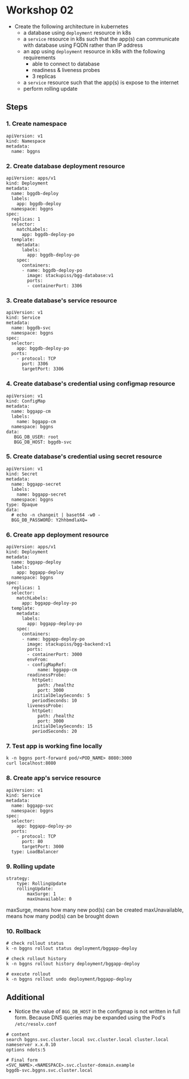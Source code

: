 # Workshop 02

- Create the following architecture in kubernetes
  - a database using `deployment` resource in k8s
  - a `service` resource in k8s such that the app(s) can communicate with database using FQDN rather than IP address
  - an app using `deployment` resource in k8s with the following requirements
    - able to connect to database
    - readiness & liveness probes
    - 3 replicas
  - a `service` resource such that the app(s) is expose to the internet
  - perform rolling update


## Steps

### 1. Create namespace
```
apiVersion: v1
kind: Namespace
metadata:
  name: bggns
```

### 2. Create database deployment resource
```
apiVersion: apps/v1
kind: Deployment
metadata:
  name: bggdb-deploy
  labels:
    app: bggdb-deploy
  namespace: bggns
spec:
  replicas: 1
  selector:
    matchLabels:
      app: bggdb-deploy-po
  template:
    metadata:
      labels:
        app: bggdb-deploy-po
    spec:
      containers:
      - name: bggdb-deploy-po
        image: stackupiss/bgg-database:v1
        ports:
        - containerPort: 3306
```

### 3. Create database's service resource
```
apiVersion: v1
kind: Service
metadata:
  name: bggdb-svc
  namespace: bggns
spec:
  selector:
    app: bggdb-deploy-po
  ports:
    - protocol: TCP
      port: 3306
      targetPort: 3306
```

### 4. Create database's credential using configmap resource
```
apiVersion: v1
kind: ConfigMap
metadata:
  name: bggapp-cm
  labels:
    name: bggapp-cm
  namespace: bggns
data:
   BGG_DB_USER: root
   BGG_DB_HOST: bggdb-svc
```

### 5. Create database's credential using secret resource
```
apiVersion: v1
kind: Secret
metadata:
  name: bggapp-secret
  labels:
    name: bggapp-secret
  namespace: bggns
type: Opaque
data:
  # echo -n changeit | baset64 -w0 -
  BGG_DB_PASSWORD: Y2hhbmdlaXQ=
```

### 6. Create app deployment resource
```
apiVersion: apps/v1
kind: Deployment
metadata:
  name: bggapp-deploy
  labels:
    app: bggapp-deploy
  namespace: bggns
spec:
  replicas: 1
  selector:
    matchLabels:
      app: bggapp-deploy-po
  template:
    metadata:
      labels:
        app: bggapp-deploy-po
    spec:
      containers:
      - name: bggapp-deploy-po
        image: stackupiss/bgg-backend:v1
        ports:
        - containerPort: 3000
        envFrom:
        - configMapRef:
            name: bggapp-cm
        readinessProbe:
          httpGet:
            path: /healthz
            port: 3000
          initialDelaySeconds: 5
          periodSeconds: 10
        livenessProbe:
          httpGet:
            path: /healthz
            port: 3000
          initialDelaySeconds: 15
          periodSeconds: 20
```

### 7. Test app is working fine locally
```
k -n bggns port-forward pod/<POD_NAME> 8080:3000
curl localhost:8080
```

### 8. Create app's service resource
```
apiVersion: v1
kind: Service
metadata:
  name: bggapp-svc
  namespace: bggns
spec:
  selector:
    app: bggapp-deploy-po
  ports:
    - protocol: TCP
      port: 80
      targetPort: 3000
  type: LoadBalancer
```

### 9. Rolling update
```
strategy:
    type: RollingUpdate
    rollingUpdate:
        maxSurge: 1
        maxUnavailable: 0
```
maxSurge, means how many new pod(s) can be created
maxUnavailable, means how many pod(s) can be brought down

### 10. Rollback
```
# check rollout status
k -n bggns rollout status deployment/bggapp-deploy

# check rollout history
k -n bggns rollout history deployment/bggapp-deploy

# execute rollout
k -n bggns rollout undo deployment/bggapp-deploy
```

## Additional

- Notice the value of `BGG_DB_HOST` in the configmap is not written in full form. Because DNS queries may be expanded using the Pod's `/etc/resolv.conf`

```
# content
search bggns.svc.cluster.local svc.cluster.local cluster.local
nameserver x.x.0.10
options ndots:5
```

```
# Final form 
<SVC_NAME>.<NAMESPACE>.svc.cluster-domain.example
bggdb-svc.bggns.svc.cluster.local
```